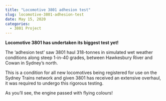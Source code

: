 ```yaml
---
title: "Locomotive 3801 adhesion test"
slug: locomotive-3801-adhesion-test
date: May 15, 2020
categories:
  - 3801 Project
---
```



**Locomotive 3801 has undertaken its biggest test yet!**

The ‘adhesion test’ saw 3801 haul 318-tonnes in simulated wet weather conditions along steep 1-in-40 grades, between Hawkesbury River and Cowan in Sydney’s north.

This is a condition for all new locomotives being registered for use on the Sydney Trains network and given 3801 has received an extensive overhaul, it was required to undergo this rigorous testing.

As you’ll see, the engine passed with flying colours!
